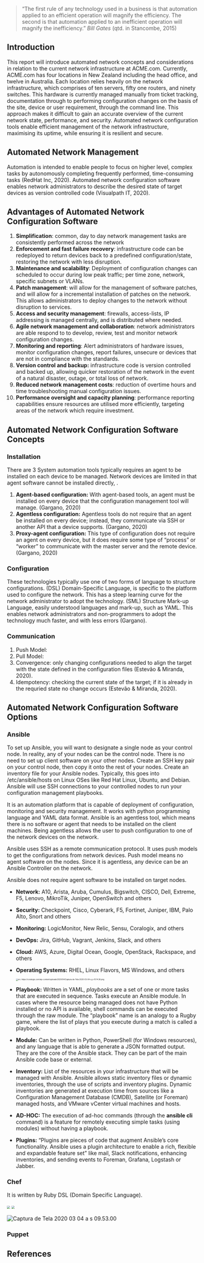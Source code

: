 
>“The first rule of any technology used in a business is that automation applied to an efficient operation will magnify the efficiency. The second is that automation applied to an inefficient operation will magnify the inefficiency.”
>*Bill Gates* (qtd. in Stancombe, 2015)

## Introduction

This report will introduce automated network concepts and considerations in relation to the current network infrastructure at ACME.com. Currently, ACME.com has four locations in New Zealand including the head office, and twelve in Australia. Each location relies heavily on the network infrastructure, which comprises of ten servers, fifty one routers, and ninety switches. This hardware is currently managed manually from ticket tracking, documentation through to performing configuration changes on the basis of the site, device or user requirement, through the command line. This approach makes it difficult to gain an accurate overview of the current network state, performance, and security. Automated network configuration tools enable efficient management of the network infrastructure, maximising its uptime, while ensuring it is resilient and secure.

## Automated Network Management

Automation is intended to enable people to focus on higher level, complex tasks by autonomously completing frequently performed, time-consuming tasks (RedHat Inc, 2020). Automated network configuration software enables network administrators to describe the desired state of target devices as version controlled code (Visualpath IT, 2020). 

## Advantages of Automated Network Configuration Software

1. **Simplification**: common, day to day network management tasks are consistently performed across the network
2. **Enforcement and fast failure recovery**: infrastructure code can be redeployed to return devices back to a predefined configuration/state, restoring the network with less disruption.
3. **Maintenance and scalability**: Deployment of configuration changes can scheduled to occur during low peak traffic; per time zone, network, specific subnets or VLANs.
4. **Patch management**: will allow for the management of software patches, and will allow for a incremental installation of patches on the network. This allows administrators to deploy changes to the network without disruption to services.
5. **Access and security management**: firewalls, access-lists, IP addressing is managed centrally, and is distributed where needed.
6. **Agile network management and collaboration**: network administrators are able respond to to develop, review, test and monitor network configuration changes.
7. **Monitoring and reporting**: Alert administrators of hardware issues, monitor configuration changes, report failures, unsecure or devices that are not in compliance with the standards.
8. **Version control and backup:** infrastructure code is version controlled and backed up, allowing quicker restoration of the network in the event of a natural disaster, outage, or total loss of network.
9. **Reduced network management costs**: reduction of overtime hours and time troubleshooting manual configuration issues. 
10. **Performance oversight and capacity planning**: performance reporting capabilities ensure resources are utilised more efficiently, targeting areas of the network which require investment.

## Automated Network Configuration Software Concepts

### Installation

There are 3 System automation tools typically requires an agent to be installed on each device to be managed. Network devices are limited in that agent software cannot be installed directly, .

1. **Agent-based configuration:** With agent-based tools, an agent must be installed on every device that the configuration management tool will manage. (Gargano, 2020)
2. **Agentless configuration:** Agentless tools do not require that an agent be installed on every device; instead, they communicate via SSH or another API that a device supports. (Gargano, 2020)
3. **Proxy-agent configuration:** This type of configuration does not require an agent on every device, but it does require some type of “process” or “worker” to communicate with the master server and the remote device. (Gargano, 2020)

### Configuration

These technologies typically use one of two forms of language to structure configurations. (DSL) Domain-Specific Language, is specific to the platform used to configure the network. This has a steep learning curve for the network administrator to adopt the technology. (SML) Structure Mark-up Language, easily understood languages and mark-up, such as YAML. This enables network administrators and non-programmers to adopt the technology much faster, and with less errors (Gargano).

### Communication

1. Push Model:
2. Pull Model: 
3. Convergence: only changing configurations needed to align the target with the state defined in the configuration files (Estevão & Miranda, 2020).
4. Idempotency: checking the current state of the target; if it is already in the requried state no change occurs (Estevão & Miranda, 2020).

## Automated Network Configuration Software Options

### Ansible

To set up Ansible, you will want to designate a single node as your control node. In reality, any of your nodes can be the control node. There is no need to set up client software on your other nodes. Create an SSH key pair on your control node, then copy it onto the rest of your nodes. Create an inventory file for your Ansible nodes. Typically, this goes into /etc/ansible/hosts on Linux OSes like Red Hat Linux, Ubuntu, and Debian. Ansible will use SSH connections to your controlled nodes to run your configuration management playbooks.

It is an automation platform that is capable of deployment of configuration, monitoring and security management. It works with python programming language and YAML data format. Ansible is an agentless tool, which means there is no software or agent that needs to be installed on the client machines. Being agentless allows the user to push configuration to one of the network devices on the network.

Ansible uses SSH as a remote communication protocol. It uses push models to get the configurations from network devices. Push model means no agent software on the nodes. Since it is agentless, any device can be an Ansible Controller on the network.

Ansible does not require agent software to be installed on target nodes.



- **Network:** A10, Arista, Aruba, Cumulus, Bigswitch, CISCO, Dell, Extreme, F5, Lenovo, MikroTik, Juniper, OpenSwitch and others
- **Security:** Checkpoint, Cisco, Cyberark, F5, Fortinet, Juniper, IBM, Palo Alto, Snort and others
- **Monitoring:** LogicMonitor, New Relic, Sensu, Coralogix, and others
- **DevOps:** Jira, GitHub, Vagrant, Jenkins, Slack, and others
- **Cloud:** AWS, Azure, Digital Ocean, Google, OpenStack, Rackspace, and others
- **Operating  Systems:** RHEL, Linux Flavors, MS Windows, and others

  <img src="https://coralogix.com/wp-content/uploads/2020/04/Captura-de-Tela-2020-03-04-a_s-10.14.36.png" alt="src: https://coralogix.com/wp-content/uploads/2020/04/Captura-de-Tela-2020-03-04-a_s-10.14.36.png" title="src: https://coralogix.com/wp-content/uploads/2020/04/Captura-de-Tela-2020-03-04-a_s-10.14.36.png" style="zoom: 33%;" />

- **Playbook:** Written in YAML, *playbooks* are a set of one or more tasks that are executed in sequence. Tasks execute an Ansible module. In cases where the resource being managed does not have Python installed or no API is available, shell commands can be executed through the raw module. The “playbook” name is an analogy to a Rugby game, where the list of plays that you execute during a match is called a playbook.
- **Module:** Can be written in Python, PowerShell (for Windows resources), and any language that is able to generate a JSON formatted output. They are the core of the Ansible stack. They can be part of the main Ansible code base or external.
- **Inventory:** List of the resources in your infrastructure that will be managed with Ansible. Ansible allows static inventory files or dynamic inventories, through the use of scripts and inventory plugins. Dynamic inventories are generated at execution time from sources like a Configuration Management Database (CMDB), Satellite (or Foreman) managed hosts, and VMware vCenter virtual machines and hosts.
- **AD-HOC:** The execution of ad-hoc commands (through the **ansible cli** command) is a feature for remotely executing simple tasks (using modules) without having a playbook.
- **Plugins:** “Plugins are pieces of code that augment Ansible’s core functionality. Ansible uses a plugin architecture to enable a rich, flexible and expandable feature set” like mail, Slack notifications, enhancing inventories, and sending events to Foreman, Grafana, Logstash or Jabber.

### Chef

It is written by Ruby DSL (Domain Specific Language).



<img src='https://ipcisco.com/wp-content/uploads/2020/05/chef-components-communication.jpg' style="zoom:50%;" >
<img src='https://ipcisco.com/wp-content/uploads/2020/05/how-chef-works-ipcisco.jpg' style="zoom:50%;" >

![Captura de Tela 2020 03 04 a s 09.53.00](https://coralogix.com/wp-content/uploads/2020/04/Captura-de-Tela-2020-03-04-a_s-09.53.00.png)

### Puppet



## References
